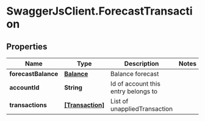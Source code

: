 # SwaggerJsClient.ForecastTransaction

## Properties
Name | Type | Description | Notes
------------ | ------------- | ------------- | -------------
**forecastBalance** | [**Balance**](Balance.md) | Balance forecast | 
**accountId** | **String** | Id of account this entry belongs to | 
**transactions** | [**[Transaction]**](Transaction.md) | List of unappliedTransaction | 


